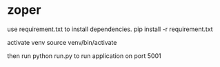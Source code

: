 # zoper
use requirement.txt to install dependencies.
pip install -r requirement.txt

activate venv 
source venv/bin/activate

then run 
python run.py to run application on port 5001
